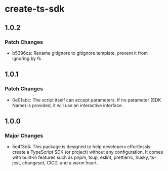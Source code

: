 # create-ts-sdk

## 1.0.2

### Patch Changes

- b5396ca: Rename gitignore to gitignore.template, prevent it from ignoring by fs

## 1.0.1

### Patch Changes

- 0e01abc: The script itself can accept parameters. If no parameter (SDK Name) is provided, it will use an interactive interface.

## 1.0.0

### Major Changes

- 5e4f3d5: This package is designed to help developers effortlessly create a TypeScript SDK (or project) without any configuration. It comes with built-in features such as pnpm, tsup, eslint, prettierrc, husky, ts-jest, changeset, CICD, and a warm heart.
